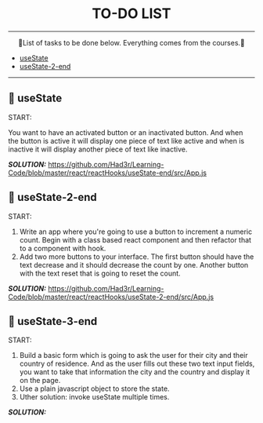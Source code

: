 <div align="center">

# TO-DO LIST

</div>

***

<p align="center">
🎉List of tasks to be done below. Everything comes from the courses.🎉
</p>

* [useState](#-useState)
* [useState-2-end](#-useState-2-end)


***

## 🚀 useState 

START:

You want to have an activated button or an inactivated button. And when the button is active it will display one piece of text like active and when is inactive it will display another piece of text like inactive. <br />

***SOLUTION:*** https://github.com/Had3r/Learning-Code/blob/master/react/reactHooks/useState-end/src/App.js

## 🚀 useState-2-end 

START:

1. Write an app where you're going to use a button to increment a numeric count.
Begin with a class based react component and then refactor that to a component with hook.
2.  Add two more buttons to your interface. The first button should have the text decrease and it should decrease the count by one. Another button with the text reset that is going to reset the count. <br />

***SOLUTION:*** https://github.com/Had3r/Learning-Code/blob/master/react/reactHooks/useState-2-end/src/App.js

## 🚀 useState-3-end 

START:

1. Build a basic form which is going to ask the user for their city and their country of residence.
And as the user fills out these two text input fields, you want to take that information the city and 
the country and display it on the page.
2. Use a plain javascript object to store the state.
3. Uther solution: invoke useState multiple times. <br />

***SOLUTION:*** 
